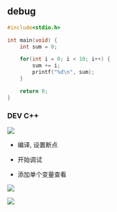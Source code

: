 <!--
 * @Description: 
 * @Version: 1.0
 * @Author: DaLao
 * @Email: dalao_li@163.com
 * @Date: 2021-02-22 23:16:23
 * @LastEditors: DaLao
 * @LastEditTime: 2022-09-02 22:37:43
-->

## debug


```c
#include<stdio.h>

int main(void) {
    int sum = 0;

    for(int i = 0; i < 10; i++) {
        sum += i;
        printf("%d\n", sum);
    }

    return 0;
} 
```


### DEV C++


![](https://cdn.hurra.ltd/img/20210222232125.png)

- 编译, 设置断点

- 开始调试

- 添加单个变量查看

![](https://cdn.hurra.ltd/img/20210222232252.png)


![](https://cdn.hurra.ltd/img/20210222232340.png)
